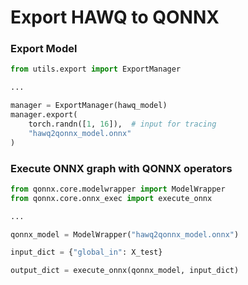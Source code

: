 # Export HAWQ to QONNX

### Export Model
```python 
from utils.export import ExportManager

...

manager = ExportManager(hawq_model)
manager.export(
    torch.randn([1, 16]),  # input for tracing 
    "hawq2qonnx_model.onnx"
)
```


### Execute ONNX graph with QONNX operators
```python
from qonnx.core.modelwrapper import ModelWrapper
from qonnx.core.onnx_exec import execute_onnx

...

qonnx_model = ModelWrapper("hawq2qonnx_model.onnx")

input_dict = {"global_in": X_test}  

output_dict = execute_onnx(qonnx_model, input_dict)
```